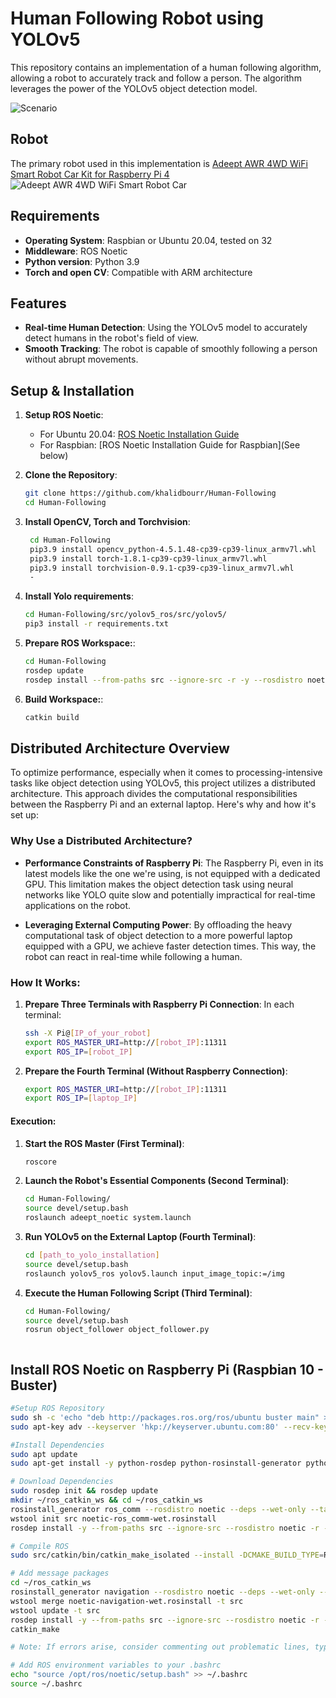 # Human Following Robot using YOLOv5

This repository contains an implementation of a human following algorithm, allowing a robot to accurately track and follow a person. The algorithm leverages the power of the YOLOv5 object detection model.

![Scenario](https://github.com/khalidbourr/Adeept-RaspberryYOLO-Follower/blob/main/output.gif)


## Robot

The primary robot used in this implementation is [Adeept AWR 4WD WiFi Smart Robot Car Kit for Raspberry Pi 4](https://www.adeept.com/adeept-awr-4wd-wifi-smart-robot-car-kit-for-raspberry-pi-3-model-b-b-2b-diy-robot-kit-for-kids-and-adults-opencv-target-tracking_p0122_s0033.html) ![Adeept AWR 4WD WiFi Smart Robot Car](https://m.media-amazon.com/images/I/61GGou8FeFL.jpg)


## Requirements

- **Operating System**: Raspbian or Ubuntu 20.04, tested on 32 
- **Middleware**: ROS Noetic
- **Python version**: Python 3.9
- **Torch and open CV**: Compatible with ARM architecture


## Features

- **Real-time Human Detection**: Using the YOLOv5 model to accurately detect humans in the robot's field of view.
- **Smooth Tracking**: The robot is capable of smoothly following a person without abrupt movements.

## Setup & Installation

1. **Setup ROS Noetic**:
    - For Ubuntu 20.04: [ROS Noetic Installation Guide](http://wiki.ros.org/noetic/Installation/Ubuntu)
    - For Raspbian: [ROS Noetic Installation Guide for Raspbian](See below)

2. **Clone the Repository**:
    ```bash
    git clone https://github.com/khalidbourr/Human-Following
    cd Human-Following
    
3. **Install OpenCV, Torch and Torchvision**:
   ```bash
    cd Human-Following
    pip3.9 install opencv_python-4.5.1.48-cp39-cp39-linux_armv7l.whl
    pip3.9 install torch-1.8.1-cp39-cp39-linux_armv7l.whl
    pip3.9 install torchvision-0.9.1-cp39-cp39-linux_armv7l.whl
    - 
4. **Install Yolo requirements**:
    ```bash
    cd Human-Following/src/yolov5_ros/src/yolov5/
    pip3 install -r requirements.txt
5. **Prepare ROS Workspace:**:
    ```bash
    cd Human-Following
    rosdep update
    rosdep install --from-paths src --ignore-src -r -y --rosdistro noetic
6. **Build Workspace:**:
    ```bash
    catkin build


## Distributed Architecture Overview

To optimize performance, especially when it comes to processing-intensive tasks like object detection using YOLOv5, this project utilizes a distributed architecture. This approach divides the computational responsibilities between the Raspberry Pi and an external laptop. Here's why and how it's set up:

### Why Use a Distributed Architecture?

- **Performance Constraints of Raspberry Pi**: The Raspberry Pi, even in its latest models like the one we're using, is not equipped with a dedicated GPU. This limitation makes the object detection task using neural networks like YOLO quite slow and potentially impractical for real-time applications on the robot.
  
- **Leveraging External Computing Power**: By offloading the heavy computational task of object detection to a more powerful laptop equipped with a GPU, we achieve faster detection times. This way, the robot can react in real-time while following a human.

### How It Works:

1. **Prepare Three Terminals with Raspberry Pi Connection**:
    In each terminal:
    ```bash
    ssh -X Pi@[IP_of_your_robot]
    export ROS_MASTER_URI=http://[robot_IP]:11311
    export ROS_IP=[robot_IP]
    
2. **Prepare the Fourth Terminal (Without Raspberry Connection)**:
    ```bash
    export ROS_MASTER_URI=http://[robot_IP]:11311
    export ROS_IP=[laptop_IP]
#### Execution:
 
1. **Start the ROS Master (First Terminal)**:
    ```bash
    roscore
2. **Launch the Robot's Essential Components (Second Terminal)**:
    ```bash
    cd Human-Following/
    source devel/setup.bash
    roslaunch adeept_noetic system.launch
    
3. **Run YOLOv5 on the External Laptop (Fourth Terminal)**:
    ```bash
    cd [path_to_yolo_installation]
    source devel/setup.bash
    roslaunch yolov5_ros yolov5.launch input_image_topic:=/img
4. **Execute the Human Following Script (Third Terminal)**:
    ```bash
    cd Human-Following/
    source devel/setup.bash
    rosrun object_follower object_follower.py



## Install ROS Noetic on Raspberry Pi (Raspbian 10 - Buster)

```bash
#Setup ROS Repository
sudo sh -c 'echo "deb http://packages.ros.org/ros/ubuntu buster main" > /etc/apt/sources.list.d/ros-noetic.list'
sudo apt-key adv --keyserver 'hkp://keyserver.ubuntu.com:80' --recv-key C1CF6E31E6BADE8868B172B4F42ED6FBAB17C654

#Install Dependencies
sudo apt update
sudo apt-get install -y python-rosdep python-rosinstall-generator python-wstool python-rosinstall build-essential cmake

# Download Dependencies
sudo rosdep init && rosdep update
mkdir ~/ros_catkin_ws && cd ~/ros_catkin_ws
rosinstall_generator ros_comm --rosdistro noetic --deps --wet-only --tar > noetic-ros_comm-wet.rosinstall
wstool init src noetic-ros_comm-wet.rosinstall
rosdep install -y --from-paths src --ignore-src --rosdistro noetic -r --os=debian:buster

# Compile ROS
sudo src/catkin/bin/catkin_make_isolated --install -DCMAKE_BUILD_TYPE=Release --install-space /opt/ros/noetic -j1 -DPYTHON_EXECUTABLE=/usr/bin/python3

# Add message packages
cd ~/ros_catkin_ws
rosinstall_generator navigation --rosdistro noetic --deps --wet-only --tar > noetic-navigation-wet.rosinstall
wstool merge noetic-navigation-wet.rosinstall -t src
wstool update -t src
rosdep install -y --from-paths src --ignore-src --rosdistro noetic -r --os=debian:buster
catkin_make

# Note: If errors arise, consider commenting out problematic lines, typically in CMake files of the Geometry package.

# Add ROS environment variables to your .bashrc
echo "source /opt/ros/noetic/setup.bash" >> ~/.bashrc
source ~/.bashrc
